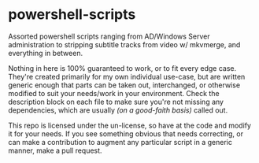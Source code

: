 # powershell-scripts

Assorted powershell scripts ranging from AD/Windows Server administration to stripping subtitle tracks from video w/ mkvmerge, and everything in between.

Nothing in here is 100% guaranteed to work, or to fit every edge case. They're created primarily for my own individual use-case, but are written generic enough that parts can be taken out, interchanged, or otherwise modified to suit your needs/work in your environment. Check the description block on each file to make sure you're not missing any dependencies, which are usually *(on a good-faith basis)* called out. 

This repo is licensed under the un-license, so have at the code and modify it for your needs. If you see something obvious that needs correcting, or can make a contribution to augment any particular script in a generic manner, make a pull request. 